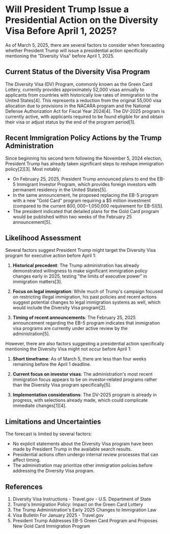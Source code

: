 # Will President Trump Issue a Presidential Action on the Diversity Visa Before April 1, 2025?

As of March 5, 2025, there are several factors to consider when forecasting whether President Trump will issue a presidential action specifically mentioning the "Diversity Visa" before April 1, 2025.

## Current Status of the Diversity Visa Program

The Diversity Visa (DV) Program, commonly known as the Green Card Lottery, currently provides approximately 52,000 visas annually to applicants from countries with historically low rates of immigration to the United States[4]. This represents a reduction from the original 55,000 visa allocation due to provisions in the NACARA program and the National Defense Authorization Act for Fiscal Year 2024[4]. The DV-2025 program is currently active, with applicants required to be found eligible for and obtain their visa or adjust status by the end of the program period[1].

## Recent Immigration Policy Actions by the Trump Administration

Since beginning his second term following the November 5, 2024 election, President Trump has already taken significant steps to reshape immigration policy[2][3]. Most notably:

- On February 25, 2025, President Trump announced plans to end the EB-5 Immigrant Investor Program, which provides foreign investors with permanent residency in the United States[5].
- In the same announcement, he proposed replacing the EB-5 program with a new "Gold Card" program requiring a $5 million investment (compared to the current $800,000-$1,050,000 requirement for EB-5)[5].
- The president indicated that detailed plans for the Gold Card program would be published within two weeks of the February 25 announcement[5].

## Likelihood Assessment

Several factors suggest President Trump might target the Diversity Visa program for executive action before April 1:

1. **Historical precedent**: The Trump administration has already demonstrated willingness to make significant immigration policy changes early in 2025, testing "the limits of executive power" in immigration matters[3].

2. **Focus on legal immigration**: While much of Trump's campaign focused on restricting illegal immigration, his past policies and recent actions suggest potential changes to legal immigration systems as well, which would include the Diversity Visa program[2].

3. **Timing of recent announcements**: The February 25, 2025 announcement regarding the EB-5 program indicates that immigration visa programs are currently under active review by the administration[5].

However, there are also factors suggesting a presidential action specifically mentioning the Diversity Visa might not occur before April 1:

1. **Short timeframe**: As of March 5, there are less than four weeks remaining before the April 1 deadline.

2. **Current focus on investor visas**: The administration's most recent immigration focus appears to be on investor-related programs rather than the Diversity Visa program specifically[5].

3. **Implementation considerations**: The DV-2025 program is already in progress, with selections already made, which could complicate immediate changes[1][4].

## Limitations and Uncertainties

The forecast is limited by several factors:

- No explicit statements about the Diversity Visa program have been made by President Trump in the available search results.
- Presidential actions often undergo internal review processes that can affect timing.
- The administration may prioritize other immigration policies before addressing the Diversity Visa program.

## References

1. Diversity Visa Instructions - Travel.gov - U.S. Department of State
2. Trump's Immigration Policy: Impact on the Green Card Lottery
3. The Trump Administration's Early 2025 Changes to Immigration Law
4. Visa Bulletin For January 2025 - Travel.gov
5. President Trump Addresses EB-5 Green Card Program and Proposes New Gold Card Immigration Program
